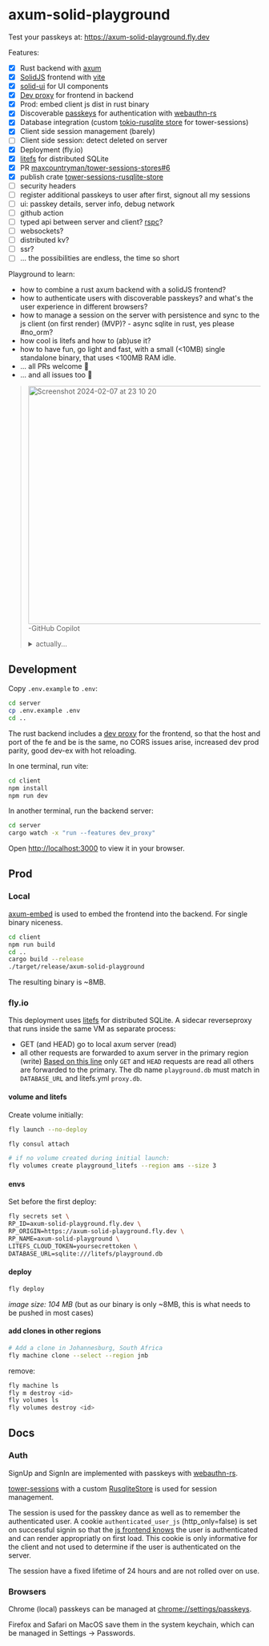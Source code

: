 # axum-solid-playground

Test your passkeys at: https://axum-solid-playground.fly.dev

Features:
- [x] Rust backend with [axum](https://github.com/tokio-rs/axum)
- [x] [SolidJS](https://www.solidjs.com) frontend with [vite](https://vitejs.dev/)
- [x] [solid-ui](https://www.solid-ui.com/) for UI components
- [x] [Dev proxy](./server/src/proxy.rs) for frontend in backend
- [x] Prod: embed client js dist in rust binary 
- [x] Discoverable [passkeys](https://www.passkeys.io/technical-details) for authentication with [webauthn-rs](https://github.com/kanidm/webauthn-rs/blob/d278c56adfa39a0723c79bdcd461644194bc5138/webauthn-rs/src/lib.rs#L1270)
- [x] Database integration (custom [tokio-rusqlite store](./server/src/rusqlite_session_store.rs) for tower-sessions) 
- [x] Client side session management (barely)
- [ ] Client side session: detect deleted on server
- [x] Deployment (fly.io)
- [x] [litefs](https://fly.io/docs/litefs/) for distributed SQLite
- [x] PR [maxcountryman/tower-sessions-stores#6](https://github.com/maxcountryman/tower-sessions-stores/pull/6)
- [x] publish crate [tower-sessions-rusqlite-store](https://github.com/patte/tower-sessions-rusqlite-store)
- [ ] security headers
- [ ] register additional passkeys to user after first, signout all my sessions
- [ ] ui: passkey details, server info, debug network
- [ ] github action
- [ ] typed api between server and client? [rspc](https://github.com/oscartbeaumont/rspc)?
- [ ] websockets?
- [ ] distributed kv?
- [ ] ssr?
- [ ] ... the possibilities are endless, the time so short

Playground to learn:
- how to combine a rust axum backend with a solidJS frontend?
- how to authenticate users with discoverable passkeys? and what's the user experience in different browsers?
- how to manage a session on the server with persistence and sync to the js client (on first render) (MVP)? - async sqlite in rust, yes please #no_orm?
- how cool is litefs and how to (ab)use it?
- how to have fun, go light and fast, with a small (<10MB) single standalone binary, that uses <100MB RAM idle.
- ... all PRs welcome 💓
- ... and all issues too 🤗

> <img width="475" alt="Screenshot 2024-02-07 at 23 10 20" src="https://github.com/patte/axum-solid-playground/assets/3500621/86e3834a-45e0-4bb4-a4fc-28d0cd7a4682"></br>
> -GitHub Copilot
> <details><summary>actually...</summary>
> <img width="882" alt="Screenshot 2024-02-07 at 23 11 58" src="https://github.com/patte/axum-solid-playground/assets/3500621/76fd47aa-2059-42a9-bfb0-6b3c9f79715a">
> </details>


## Development

Copy `.env.example` to `.env`:
```bash
cd server
cp .env.example .env
cd ..
```

The rust backend includes a [dev proxy](./server/src/proxy.rs) for the frontend, so that the host and port of the fe and be is the same, no CORS issues arise, increased dev prod parity, good dev-ex with hot reloading.

In one terminal, run vite:
```bash
cd client
npm install
npm run dev
```

In another terminal, run the backend server:
```bash
cd server
cargo watch -x "run --features dev_proxy"
```

Open [http://localhost:3000](http://localhost:3000) to view it in your browser.

## Prod

### Local
[axum-embed](https://github.com/informationsea/axum-embed) is used to embed the frontend into the backend. For single binary niceness.

```bash
cd client
npm run build
cd ..
cargo build --release
./target/release/axum-solid-playground
```
The resulting binary is ~8MB.

### fly.io
This deployment uses [litefs](https://fly.io/docs/litefs) for distributed SQLite.
A sidecar reverseproxy that runs inside the same VM as separate process:
- GET (and HEAD) go to local axum server (read)
- all other requests are forwarded to axum server in the primary region (write)
[Based on this line](https://github.com/superfly/litefs/blob/63eab529dc3353e8d159e097ffc4caa7badb8cb3/http/proxy_server.go#L210) only `GET` and `HEAD` requests are read all others are forwarded to the primary.
The db name `playground.db` must match in `DATABASE_URL` and litefs.yml `proxy.db`.

#### volume and litefs
Create volume initially:
```bash
fly launch --no-deploy

fly consul attach

# if no volume created during initial launch:
fly volumes create playground_litefs --region ams --size 3
```

#### envs
Set before the first deploy:
```bash
fly secrets set \
RP_ID=axum-solid-playground.fly.dev \
RP_ORIGIN=https://axum-solid-playground.fly.dev \
RP_NAME=axum-solid-playground \
LITEFS_CLOUD_TOKEN=yoursecrettoken \
DATABASE_URL=sqlite:///litefs/playground.db
```

#### deploy

```bash
fly deploy
```
*image size: 104 MB* (but as our binary is only ~8MB, this is what needs to be pushed in most cases)

#### add clones in other regions
```bash
# Add a clone in Johannesburg, South Africa
fly machine clone --select --region jnb
```
remove:
```bash
fly machine ls
fly m destroy <id>
fly volumes ls
fly volumes destroy <id>
```

## Docs

### Auth
SignUp and SignIn are implemented with passkeys with [webauthn-rs](https://github.com/kanidm/webauthn-rs).

[tower-sessions](https://github.com/maxcountryman/tower-sessions/tree/52983f026f0c805598e68f82647a0865b29a60bd) with a custom [RusqliteStore](./server/src/rusqlite_session_store.rs) is used for session management.

The session is used for the passkey dance as well as to remember the authenticated user.
A cookie `authenticated_user_js` (http_only=false) is set on successful signin so that the [js frontend knows](./client/src/components/auth/AuthContext.tsx) the user is authenticated and can render appropriatly on first load.
This cookie is only informative for the client and not used to determine if the user is authenticated on the server.

The session have a fixed lifetime of 24 hours and are not rolled over on use.


### Browsers

Chrome (local) passkeys can be managed at [chrome://settings/passkeys](chrome://settings/passkeys).

Firefox and Safari on MacOS save them in the system keychain, which can be managed in Settings -> Passwords.
